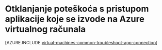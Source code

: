 <properties
    pageTitle="Otklanjanje poteškoća s aplikaciju programa access na Windows VM | Microsoft Azure"
    description="Ako ne možete pristupiti na Azure virtualnog računala, poduzmite sljedeće korake da biste izdvojili izvor problema."
    services="virtual-machines-windows"
    documentationCenter=""
    authors="iainfoulds"
    manager="timlt"
    editor=""
    tags="top-support-issue,azure-service-management,azure-resource-manager"/>

<tags
    ms.service="virtual-machines-windows"
    ms.workload="infrastructure-services"
    ms.tgt_pltfrm="vm-windows"
    ms.devlang="na"
    ms.topic="support-article"
    ms.date="09/27/2016"
    ms.author="iainfou"/>

# <a name="troubleshoot-access-to-an-application-running-on-an-azure-virtual-machine"></a>Otklanjanje poteškoća s pristupom aplikacije koje se izvode na Azure virtualnog računala

[AZURE.INCLUDE [virtual-machines-common-troubleshoot-app-connection](../../includes/virtual-machines-common-troubleshoot-app-connection.md)]
